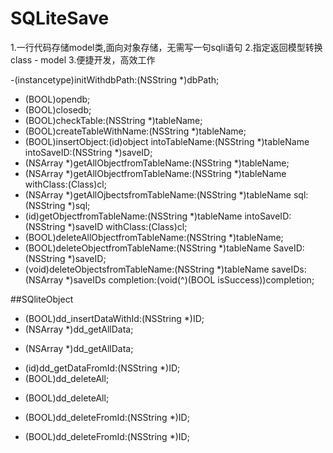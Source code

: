 # SQLiteSave
1.一行代码存储model类,面向对象存储，无需写一句sqli语句
2.指定返回模型转换  class - model 
3.便捷开发，高效工作

-(instancetype)initWithdbPath:(NSString *)dbPath;
- (BOOL)opendb;
- (BOOL)closedb; 
- (BOOL)checkTable:(NSString *)tableName;
- (BOOL)createTableWithName:(NSString *)tableName;
- (BOOL)insertObject:(id)object intoTableName:(NSString *)tableName  intoSaveID:(NSString *)saveID;
- (NSArray *)getAllObjectfromTableName:(NSString *)tableName;
- (NSArray *)getAllObjectfromTableName:(NSString *)tableName withClass:(Class)cl;
- (NSArray *)getAllOjbectsfromTableName:(NSString *)tableName sql:(NSString *)sql;
- (id)getObjectfromTableName:(NSString *)tableName intoSaveID:(NSString *)saveID withClass:(Class)cl;
- (BOOL)deleteAllObjectfromTableName:(NSString *)tableName;
- (BOOL)deleteObjectfromTableName:(NSString *)tableName  SaveID:(NSString *)saveID; 
- (void)deleteObjectsfromTableName:(NSString *)tableName saveIDs:(NSArray *)saveIDs completion:(void(^)(BOOL isSuccess))completion;  

##SQliteObject
- (BOOL)dd_insertDataWithId:(NSString *)ID;
- (NSArray *)dd_getAllData;
+ (NSArray *)dd_getAllData;
- (id)dd_getDataFromId:(NSString *)ID;
- (BOOL)dd_deleteAll;
+ (BOOL)dd_deleteAll;
- (BOOL)dd_deleteFromId:(NSString *)ID;
+ (BOOL)dd_deleteFromId:(NSString *)ID;







